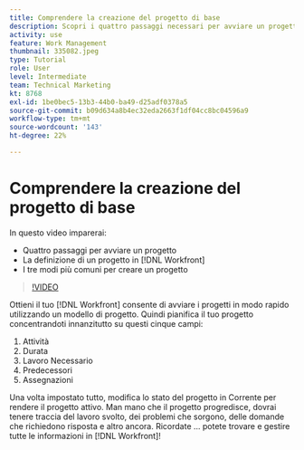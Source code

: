 ```yaml
---
title: Comprendere la creazione del progetto di base
description: Scopri i quattro passaggi necessari per avviare un progetto, come definire un progetto e i tre modi più comuni per creare un progetto.
activity: use
feature: Work Management
thumbnail: 335082.jpeg
type: Tutorial
role: User
level: Intermediate
team: Technical Marketing
kt: 8768
exl-id: 1be0bec5-13b3-44b0-ba49-d25adf0378a5
source-git-commit: b09d634a8b4ec32eda2663f1df04cc8bc04596a9
workflow-type: tm+mt
source-wordcount: '143'
ht-degree: 22%

---
```


# Comprendere la creazione del progetto di base

In questo video imparerai:

* Quattro passaggi per avviare un progetto
* La definizione di un progetto in [!DNL Workfront]
* I tre modi più comuni per creare un progetto

>[!VIDEO](https://video.tv.adobe.com/v/335082/?quality=12)

Ottieni il tuo [!DNL  Workfront] consente di avviare i progetti in modo rapido utilizzando un modello di progetto. Quindi pianifica il tuo progetto concentrandoti innanzitutto su questi cinque campi:

1. Attività
1. Durata
1. Lavoro Necessario
1. Predecessori
1. Assegnazioni

Una volta impostato tutto, modifica lo stato del progetto in Corrente per rendere il progetto attivo. Man mano che il progetto progredisce, dovrai tenere traccia del lavoro svolto, dei problemi che sorgono, delle domande che richiedono risposta e altro ancora. Ricordate ... potete trovare e gestire tutte le informazioni in [!DNL Workfront]!

